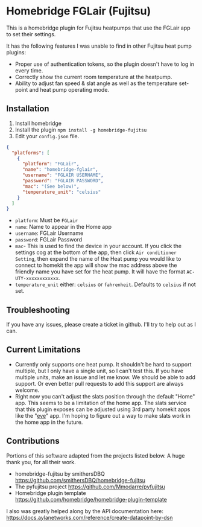# Homebridge FGLair (Fujitsu)

This is a homebridge plugin for Fujitsu heatpumps that use the FGLair app to set their settings.

It has the following features I was unable to find in other Fujitsu heat pump plugins:

- Proper use of authentication tokens, so the plugin doesn't have to log in every time.
- Correctly show the current room temperature at the heatpump.
- Ability to adjust fan speed & slat angle as well as the temperature set-point and heat pump operating mode.

## Installation

1. Install homebridge
2. Install the plugin `npm install -g homebridge-fujitsu`
3. Edit your `config.json` file.

```json
{
  "platforms": [
    {
      "platform": "FGLair",
      "name": "homebridge-fglair",
      "username": "FGLAIR USERNAME",
      "password": "FGLAIR PASSWORD",
      "mac": "(See below)",
      "temperature_unit": "celsius"
    }
  ]
}
```

- `platform`: Must be `FGLair`
- `name`: Name to appear in the Home app
- `username`: FGLair Username
- `password`: FGLair Password
- `mac`- This is used to find the device in your account. If you click the settings cog at the bottom of the app,
    then click `Air conditioner Setting`, then expand the name of the Heat pump you would like to connect to homekit
    the app will show the mac address above the friendly name you have set for the heat pump. It will have the format
    `AC-UTY-xxxxxxxxxxxx`.
- `temperature_unit` either: `celsius` or `fahrenheit`. Defaults to `celsius` if not set.

## Troubleshooting
If you have any issues, please create a ticket in github. I'll try to help out as I can.

## Current Limitations
- Currently only supports one heat pump. It shouldn't be hard to support multiple, but I only have a single
    unit, so I can't test this. If you have multiple units, make an issue and let me know. We should be able to
    add support. Or even better pull requests to add this support are always welcome.
- Right now you can't adjust the slats position through the default "Home" app. This seems to be a limitation of
    the home app. The slats service that this plugin exposes can be adjusted using 3rd party homekit apps like the
    "[eve](https://apps.apple.com/ca/app/eve-for-matter-homekit/id917695792)" app. I'm hoping to figure out a way
    to make slats work in the home app in the future.

## Contributions
Portions of this software adapted from the projects listed below.  A huge thank you, for all their work.

- homebridge-fujitsu by smithersDBQ https://github.com/smithersDBQ/homebridge-fujitsu
- The pyfujitsu project https://github.com/Mmodarre/pyfujitsu
- Homebridge plugin template https://github.com/homebridge/homebridge-plugin-template

I also was greatly helped along by the API documentation here:
https://docs.aylanetworks.com/reference/create-datapoint-by-dsn
